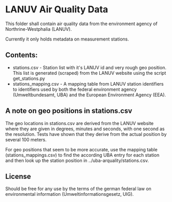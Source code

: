 LANUV Air Quality Data
======================

This folder shall contain air quality data from the environment agency of Northrine-Westphalia (LANUV).

Currently it only holds metadata on measurement stations.

## Contents:

* stations.csv - Station list with it's LANUV id and very rough geo position. This list is generated (scraped) from the LANUV website using the script get_stations.py
* stations_mapping.csv - A mapping table from LANUV station identifiers to identifiers used by both the federal environment agency (Umweltbundesamt, UBA) and the European Environment Agency (EEA).

## A note on geo positions in stations.csv

The geo locations in stations.csv are derived from the LANUV website where they are given in degrees, minutes and seconds, with one second as the resolution. Tests have shown that they derive from the actual position by several 100 meters.

For geo positions that seem to be more accurate, use the mapping table (stations_mappings.csv) to find the according UBA entry for each station and then look up the station position in ../uba-arquality/stations.csv.

## License

Should be free for any use by the terms of the german federal law on environmental information (Umweltinformationsgesetz, UIG).
